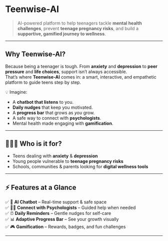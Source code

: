 # Teenwise-AI  

> AI-powered platform to help teenagers tackle **mental health challenges**, prevent **teenage pregnancy risks**, and build a **supportive, gamified journey to wellness**.  

---

## Why Teenwise-AI?
Because being a teenager is tough. From **anxiety** and **depression** to **peer pressure** and **life choices**, support isn’t always accessible.  
That’s where **Teenwise-AI** comes in: a smart, interactive, and empathetic platform to guide teens step by step.  

💡 Imagine:  
- A **chatbot that listens** to you.  
- **Daily nudges** that keep you motivated.  
- A **progress bar** that grows as *you* grow.  
- A safe way to connect with **psychologists**.  
- Mental health made engaging with **gamification**.  

---

## 🧑‍🤝‍🧑 Who is it for?
- Teens dealing with **anxiety** & **depression**  
- Young people vulnerable to **teenage pregnancy risks** 
- Schools, communities & parents looking for **digital wellness tools** 

---

## ⚡ Features at a Glance
✅ 🤖 **AI Chatbot** – Real-time support & safe space  
✅ 🧑‍⚕️ **Connect with Psychologists** – Guided help when needed  
✅ ⏰ **Daily Reminders** – Gentle nudges for self-care  
✅ 📊 **Adaptive Progress Bar** – See your growth visually  
✅ 🎮 **Gamification** – Rewards, badges, and fun challenges  

---

